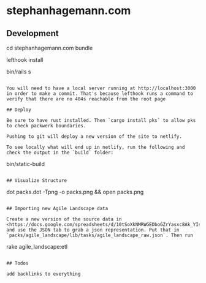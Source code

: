# stephanhagemann.com

## Development

cd stephanhagemann.com
bundle

lefthook install

bin/rails s
```

You will need to have a local server running at http://localhost:3000 in order to make a commit. That's because lefthook runs a command to verify that there are no 404s reachable from the root page

## Deploy

Be sure to have rust installed. Then `cargo install pks` to allow pks to check packwerk boundaries.

Pushing to git will deploy a new version of the site to netlify.

To see locally what will end up in netlify, run the following and check the output in the `build` folder:

```
bin/static-build
```

## Visualize Structure

```
dot packs.dot -Tpng -o packs.png && open packs.png
```

## Importing new Agile Landscape data

Create a new version of the source data in <https://docs.google.com/spreadsheets/d/10tSoXkNMRWGEDboGZrYasxc8Ak_YIscgTjnP1pmnRLI/edit#gid=0> and use the JSON tab to grab a json representation. Put that in `packs/agile_landscape/lib/tasks/agile_landscape_raw.json`. Then run 

```
rake agile_landscape:etl
```

## Todos

add backlinks to everything
